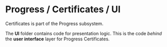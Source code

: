 # Progress / Certificates / UI

Certificates is part of the Progress subsystem.
  
The **UI** folder contains code for presentation logic. This is the code *behind* the **user interface** layer for Progress Certificates.
